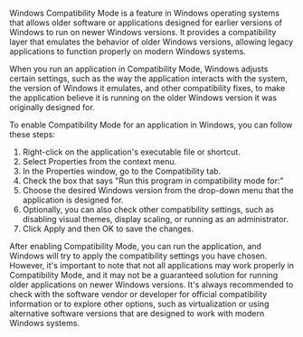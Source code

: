 Windows Compatibility Mode is a feature in Windows operating systems that allows older software or applications designed for earlier versions of Windows to run on newer Windows versions. It provides a compatibility layer that emulates the behavior of older Windows versions, allowing legacy applications to function properly on modern Windows systems.

When you run an application in Compatibility Mode, Windows adjusts certain settings, such as the way the application interacts with the system, the version of Windows it emulates, and other compatibility fixes, to make the application believe it is running on the older Windows version it was originally designed for.

To enable Compatibility Mode for an application in Windows, you can follow these steps:

1. Right-click on the application's executable file or shortcut.
2. Select Properties from the context menu.
3. In the Properties window, go to the Compatibility tab.
4. Check the box that says "Run this program in compatibility mode for:"
5. Choose the desired Windows version from the drop-down menu that the application is designed for.
6. Optionally, you can also check other compatibility settings, such as disabling visual themes, display scaling, or running as an administrator.
7. Click Apply and then OK to save the changes.

After enabling Compatibility Mode, you can run the application, and Windows will try to apply the compatibility settings you have chosen. However, it's important to note that not all applications may work properly in Compatibility Mode, and it may not be a guaranteed solution for running older applications on newer Windows versions. It's always recommended to check with the software vendor or developer for official compatibility information or to explore other options, such as virtualization or using alternative software versions that are designed to work with modern Windows systems.